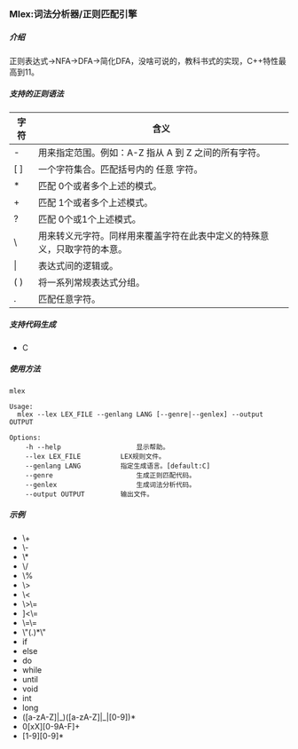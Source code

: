 ### Mlex:词法分析器/正则匹配引擎  

##### 介绍
正则表达式->NFA->DFA->简化DFA，没啥可说的，教科书式的实现，C++特性最高到11。

##### 支持的正则语法
字符 | 含义
---|---
\- | 用来指定范围。例如：A-Z 指从 A 到 Z 之间的所有字符。
[ ] | 一个字符集合。匹配括号内的 任意 字符。
\* | 匹配 0个或者多个上述的模式。
\+ | 匹配 1个或者多个上述模式。
? | 匹配 0个或1个上述模式。
\\ | 用来转义元字符。同样用来覆盖字符在此表中定义的特殊意义，只取字符的本意。
\| | 表达式间的逻辑或。
( ) | 将一系列常规表达式分组。
\. | 匹配任意字符。

##### 支持代码生成
- C

##### 使用方法
    mlex

    Usage:
      mlex --lex LEX_FILE --genlang LANG [--genre|--genlex] --output OUTPUT
	  
    Options:
		-h --help				    显示帮助。
		--lex LEX_FILE			LEX规则文件。
		--genlang LANG			指定生成语言。[default:C]
		--genre					    生成正则匹配代码。
		--genlex				    生成词法分析代码。
		--output OUTPUT			输出文件。
    
##### 示例
- \\\+
- \\\-
- \\\*
- \\\/
- \\%
- \\>
- \\<
- \\>\\\=
- ]\<\\\=
- \\\=\\\=
- \\"(.)*\\"
- if
- else
- do
- while
- until
- void
- int
- long
- ([a-zA-Z]|\_)([a-zA-Z]|\_|[0-9])*
- 0[xX][0-9A-F]+
- [1-9][0-9]*
